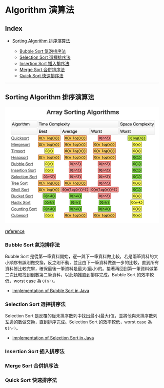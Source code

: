 # Algorithm 演算法

## Index
* [Sorting Algorithm 排序演算法](#sorting-algorithm-排序演算法)

    * [Bubble Sort 氣泡排序法](#bubble-sort-氣泡排序法)
    * [Selection Sort 選擇排序法](#selection-sort-選擇排序法)
    * [Insertion Sort 插入排序法](#insertion-sort-插入排序法)
    * [Merge Sort 合併排序法](#merge-sort-合併排序法)
    * [Quick Sort 快速排序法](#quick-sort-快速排序法)

---

## Sorting Algorithm 排序演算法

![Array Sorting Algorithms](/image/Array%20Sorting%20Algorithms.png)

[reference](https://www.bigocheatsheet.com)

### Bubble Sort 氣泡排序法
Bubble Sort 是從第一筆資料開始，逐一與下一筆資料做比較，若是兩筆資料的大小順序有誤則做交換，反之則不動，並且由下一筆資料做進一步的比較，直到所有資料皆比較完畢，確保最後一筆資料是最大(最小)的。接著再回到第一筆資料做第二次比較找到倒數第二筆資料，以此類推直到排序完成。Bubble Sort 的效率較低，worst case 為 `O(n²)`。

* [Implementation of Bubble Sort in Java](/implementation-java/src/algorithm/BubbleSort.java)

### Selection Sort 選擇排序法
Selection Sort 是反覆的從未排序數列中找出最小(最大)值，並將他與未排序數列左邊的數做交換，直到排序完成。Selection Sort 的效率較低，worst case 為 `O(n²)`。

* [Implementation of Selection Sort in Java](/implementation-java/src/algorithm/SelectionSort.java)

### Insertion Sort 插入排序法



### Merge Sort 合併排序法



### Quick Sort 快速排序法
